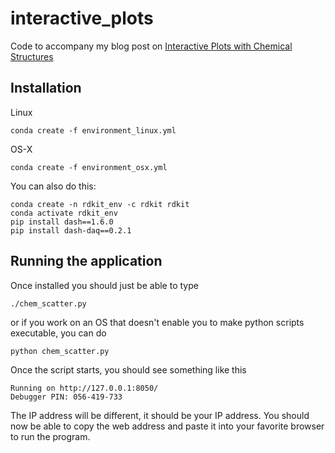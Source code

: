 # interactive_plots

Code to accompany my blog post on [Interactive Plots with Chemical Structures](https://practicalcheminformatics.blogspot.com/2019/11/interactive-plots-with-chemical.html)

## Installation 

Linux
```shell 
conda create -f environment_linux.yml
```
OS-X
```shell
conda create -f environment_osx.yml 
```

You can also do this:
```shell
conda create -n rdkit_env -c rdkit rdkit
conda activate rdkit_env
pip install dash==1.6.0
pip install dash-daq==0.2.1
```


## Running the application
Once installed you should just be able to type
```shell
./chem_scatter.py
```
or if you work on an OS that doesn't enable you to make python scripts executable, you can do 
```:
python chem_scatter.py
```
Once the script starts, you should see something like this
```shell
Running on http://127.0.0.1:8050/
Debugger PIN: 056-419-733
```
The IP address will be different, it should be your IP address.  You should now be able to copy the web address and paste it into your favorite browser to run the program. 


